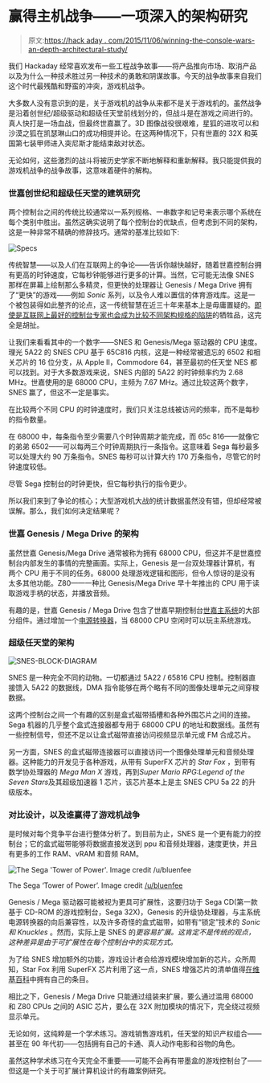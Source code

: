 # 赢得主机战争——一项深入的架构研究

> 原文:[https://hack aday . com/2015/11/06/winning-the-console-wars-an-depth-architectural-study/](https://hackaday.com/2015/11/06/winning-the-console-wars-an-in-depth-architectural-study/)

我们 Hackaday 经常喜欢发布一些工程战争故事——将产品推向市场、取消产品以及为什么一种技术胜过另一种技术的勇敢和阴谋故事。今天的战争故事来自我们这个时代最残酷和野蛮的冲突，游戏机战争。

大多数人没有意识到的是，关于游戏机的战争从来都不是关于游戏机的。虽然战争是沿着创世纪/超级驱动和超级任天堂前线划分的，但战斗是在游戏之间进行的。真人快打是一场血战，但最终世嘉赢了。3D 图像战役很艰难，星狐的进攻可以和沙漠之狐在凯瑟琳山口的成功相提并论。在这两种情况下，只有世嘉的 32X 和英国第七装甲师进入突尼斯才能结束敌对状态。

无论如何，这些激烈的战斗将被历史学家不断地解释和重新解释。我只能提供我的游戏机战争的战争故事，这意味着硬件的解构。

### 世嘉创世纪和超级任天堂的建筑研究

两个控制台之间的传统比较通常以一系列规格、一串数字和记号来表示哪个系统在每个类别中胜出。虽然这确实说明了每个控制台的优缺点，但考虑到不同的架构，这是一种非常不精确的修辞技巧。通常的基准比较如下:

![Specs](../Images/8d69d8c3389d2fc804985b9e10e08405.png)

传统智慧——以及人们在互联网上的争论——告诉你越快越好，随着世嘉控制台拥有更高的时钟速度，它每秒钟能够进行更多的计算。当然，它可能无法像 SNES 那样在屏幕上绘制那么多精灵，但更快的处理器让 Genesis / Mega Drive 拥有了“更快”的游戏——例如 *Sonic* 系列，以及令人难以置信的体育游戏库。这是一个被包装得如此整齐的论点，这一传统智慧在近三十年来基本上是毋庸置疑的。[即使是互联网上最好的控制台专家也会成为比较不同架构规格的陷阱](https://www.youtube.com/watch?v=yGzgKCsrNHM&t=15m18s)的牺牲品，这完全是胡扯。

让我们来看看其中的一个数字——SNES 和 Genesis/Mega 驱动器的 CPU 速度。理光 5A22 的 SNES CPU 基于 65C816 内核，这是一种经常被遗忘的 6502 和相关芯片的 16 位分支，从 Apple II，Commodore 64，甚至最初的任天堂 NES 都可以找到。对于大多数游戏来说，SNES 内部的 5A22 的时钟频率约为 2.68 MHz。世嘉使用的是 68000 CPU，主频为 7.67 MHz。通过比较这两个数字，SNES 赢了，但这不一定是事实。

在比较两个不同 CPU 的时钟速度时，我们只关注总线被访问的频率，而不是每秒的指令数量。

在 68000 中，每条指令至少需要八个时钟周期才能完成，而 65c 816——就像它的弟弟 6502——可以每两三个时钟周期执行一条指令。这意味着 Sega 每秒最多可以处理大约 90 万条指令。SNES 每秒可以计算大约 170 万条指令，尽管它的时钟速度较低。

尽管 Sega 控制台的时钟更快，但它每秒执行的指令更少。

所以我们来到了争论的核心；大型游戏机大战的统计数据虽然没有错，但却经常被误解。那么，我们如何决定结果呢？

### 世嘉 Genesis / Mega Drive 的架构

虽然世嘉 Genesis/Mega Drive 通常被称为拥有 68000 CPU，但这并不是世嘉控制台内部发生的事情的完整画面。实际上，Genesis 是一台双处理器计算机，有两个 CPU 用于不同的任务。68000 处理游戏逻辑和图形，但令人惊讶的是没有太多其他功能。Z80——一种比 Genesis/Mega Drive 早十年推出的 CPU 用于读取游戏手柄的状态，并播放音频。

有趣的是，世嘉 Genesis / Mega Drive 包含了世嘉早期控制台[世嘉主系统](https://en.wikipedia.org/wiki/Master_System)的大部分组件。通过增加一个[电源转换器](http://segaretro.org/Power_Base_Converter)，当 68000 CPU 空闲时可以玩主系统游戏。

### 超级任天堂的架构

![SNES-BLOCK-DIAGRAM](../Images/c8ade61a62d3dabc8f3420a386d5dfa3.png)

SNES 是一种完全不同的动物。一切都通过 5A22 / 65816 CPU 控制。控制器直接馈入 5A22 的数据线，DMA 指令能够在两个略有不同的图像处理单元之间穿梭数据。

这两个控制台之间一个有趣的区别是盒式磁带插槽和各种外围芯片之间的连接。Sega 机器的几乎整个盒式连接器都专用于 68000 CPU 的地址和数据线。虽然有一些控制信号，但还不足以让盒式磁带直接访问视频显示单元或 FM 合成芯片。

另一方面，SNES 的盒式磁带连接器可以直接访问一个图像处理单元和音频处理器。这种能力的开发见于各种游戏，从带有 SuperFX 芯片的 *Star Fox* ，到带有数学协处理器的 *Mega Man X* 游戏，再到*Super Mario RPG:Legend of the Seven Stars*及其超级加速器 1 芯片，该芯片基本上是主 SNES CPU 5a 22 的升级版本。

### 对比设计，以及谁赢得了游戏机战争

是时候对每个竞争平台进行整体分析了。到目前为止，SNES 是一个更有能力的控制台；它的盒式磁带能够将数据直接发送到 ppu 和音频处理器，速度更快，并且有更多的工作 RAM、vRAM 和音频 RAM。

![The Sega 'Tower of Power'. Image credit /u/bluenfee](../Images/66df1e0d3deab064e21296c91e51b93f.png)

The Sega ‘Tower of Power’. Image credit [/u/bluenfee](https://www.reddit.com/user/bluenfee)

Genesis / Mega 驱动器可能被视为更具可扩展性，这要归功于 Sega CD(第一款基于 CD-ROM 的游戏控制台，Sega 32X)，Genesis 的升级协处理器，与主系统电源转换器的向后兼容性，以及许多奇怪的盒式磁带，如带有“锁定”技术的 *Sonic 和* *Knuckles* 。然而，实际上是 SNES 的*更容易扩展。这肯定不是传统的观点，这种差异是由于可扩展性在每个控制台中的实现方式。*

为了给 SNES 增加额外的功能，游戏设计者会给游戏模块增加新的芯片。众所周知，Star Fox 利用 SuperFX 芯片利用了这一点，SNES 增强芯片的清单值得[在维基百科](https://en.wikipedia.org/wiki/List_of_Super_NES_enhancement_chips)中拥有自己的条目。

相比之下，Genesis / Mega Drive 只能通过组装来扩展，要么通过滥用 68000 和 Z80 CPUs 之间的 ASIC 芯片，要么在 32X 附加模块的情况下，完全绕过视频显示单元。

无论如何，这纯粹是一个学术练习。游戏销售游戏机，任天堂的知识产权组合——甚至在 90 年代初——包括拥有自己的卡通、真人动作电影和谷物的角色。

虽然这种学术练习在今天完全不重要——可能不会再有带墨盒的游戏控制台了——但这是一个关于可扩展计算机设计的有趣案例研究。